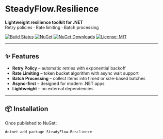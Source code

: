 # SteadyFlow.Resilience

**Lightweight resilience toolkit for .NET**  
Retry policies · Rate limiting · Batch processing

[![Build Status](https://img.shields.io/github/actions/workflow/status/AndrewClements84/SteadyFlow.Resilience/dotnet.yml?branch=main)](https://github.com/AndrewClements84/SteadyFlow.Resilience/actions)
[![NuGet](https://img.shields.io/nuget/v/SteadyFlow.Resilience)](https://www.nuget.org/packages/SteadyFlow.Resilience)
[![NuGet Downloads](https://img.shields.io/nuget/dt/SteadyFlow.Resilience)](https://www.nuget.org/packages/SteadyFlow.Resilience)
[![License: MIT](https://img.shields.io/badge/License-MIT-green.svg)](LICENSE)

---

## ✨ Features

- **Retry Policy** – automatic retries with exponential backoff  
- **Rate Limiting** – token bucket algorithm with async wait support  
- **Batch Processing** – collect items into timed or size-based batches  
- **Async-first** – designed for modern .NET apps  
- **Lightweight** – no external dependencies  

---

## 📦 Installation

Once published to NuGet:

```bash
dotnet add package SteadyFlow.Resilience
